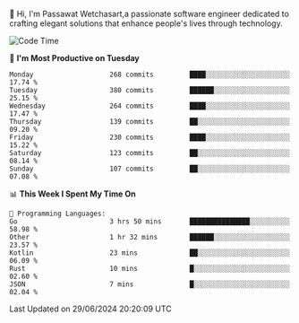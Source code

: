 
👋 Hi, I'm Passawat Wetchasart,a passionate software engineer dedicated to crafting elegant solutions that enhance people's lives through technology.


<!--START_SECTION:waka-->
![Code Time](http://img.shields.io/badge/Code%20Time-1%2C677%20hrs%2038%20mins-blue)

📅 **I'm Most Productive on Tuesday** 

```text
Monday                   268 commits         ████░░░░░░░░░░░░░░░░░░░░░   17.74 % 
Tuesday                  380 commits         ██████░░░░░░░░░░░░░░░░░░░   25.15 % 
Wednesday                264 commits         ████░░░░░░░░░░░░░░░░░░░░░   17.47 % 
Thursday                 139 commits         ██░░░░░░░░░░░░░░░░░░░░░░░   09.20 % 
Friday                   230 commits         ████░░░░░░░░░░░░░░░░░░░░░   15.22 % 
Saturday                 123 commits         ██░░░░░░░░░░░░░░░░░░░░░░░   08.14 % 
Sunday                   107 commits         ██░░░░░░░░░░░░░░░░░░░░░░░   07.08 % 
```


📊 **This Week I Spent My Time On** 

```text
💬 Programming Languages: 
Go                       3 hrs 50 mins       ███████████████░░░░░░░░░░   58.98 % 
Other                    1 hr 32 mins        ██████░░░░░░░░░░░░░░░░░░░   23.57 % 
Kotlin                   23 mins             ██░░░░░░░░░░░░░░░░░░░░░░░   06.09 % 
Rust                     10 mins             █░░░░░░░░░░░░░░░░░░░░░░░░   02.60 % 
JSON                     7 mins              █░░░░░░░░░░░░░░░░░░░░░░░░   02.04 % 
```


 Last Updated on 29/06/2024 20:20:09 UTC
<!--END_SECTION:waka-->

<!--
**markpassawat/markpassawat** is a ✨ _special_ ✨ repository because its `README.md` (this file) appears on your GitHub profile.

Here are some ideas to get you started:

- 🔭 I’m currently working on ...
- 🌱 I’m currently learning ...
- 👯 I’m looking to collaborate on ...
- 🤔 I’m looking for help with ...
- 💬 Ask me about ...
- 📫 How to reach me: ...
- 😄 Pronouns: He/Him
- ⚡ Fun fact: ...
-->
